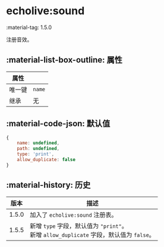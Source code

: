 # echolive:sound

<span class="feature-tag" title="最早可用版本" markdown>
    <span class="icon">:material-tag:</span>
    <span class="text">1.5.0</span>
</span>

注册音效。

## :material-list-box-outline: 属性

| 属性 ||
| - | - |
| 唯一键 | `name` |
| 继承 | 无 |

## :material-code-json: 默认值

``` js
{
    name: undefined,
    path: undefined,
    type: 'print',
    allow_duplicate: false
}
```

## :material-history: 历史

| 版本 | 描述 |
| - | - |
| 1.5.0 | 加入了 `echolive:sound` 注册表。 |
| 1.5.5 | 新增 `type` 字段，默认值为 `"print"`。<br>新增 `allow_duplicate` 字段，默认值为 `false`。 |